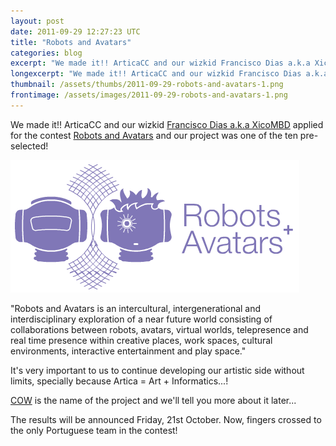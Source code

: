 ```yaml
---
layout: post
date: 2011-09-29 12:27:23 UTC
title: "Robots and Avatars"
categories: blog
excerpt: "We made it!! ArticaCC and our wizkid Francisco Dias a.k.a XicoMBD applied for the contest Robots and Avatars and our project was one of the ten pre-selected!"
longexcerpt: "We made it!! ArticaCC and our wizkid Francisco Dias a.k.a XicoMBD applied for the contest Robots and Avatars and our project was one of the ten pre-selected!\"Robots and Avatars is an intercultural, intergenerational and interdisciplinary exploration of a near future world consisting of collaborations between robots, avatars, virtual worlds, telepresence and real time presence within creative places, work spaces, cultural environments, interactive entertainment and play space.\""
thumbnail: /assets/thumbs/2011-09-29-robots-and-avatars-1.png
frontimage: /assets/images/2011-09-29-robots-and-avatars-1.png
---
```


We made it!! ArticaCC and our wizkid <a href="http://www.franciscodias.net/">Francisco Dias a.k.a XicoMBD</a> applied for the contest <a href="http://www.robotsandavatars.net/">Robots and Avatars</a> and our project was one of the ten pre-selected!

<a href="http://www.robotsandavatars.net/"><img class="postimage" src="/assets/images/2011-09-29-robots-and-avatars-1.png"/></a>

"Robots and Avatars is an intercultural, intergenerational and interdisciplinary exploration of a near future world consisting of collaborations between robots, avatars, virtual worlds, telepresence and real time presence within creative places, work spaces, cultural environments, interactive entertainment and play space."

It's very important to us to continue developing our artistic side without limits, specially because Artica = Art + Informatics...!

<a href="http://www.robotsandavatars.net/events/call-for-proposals/pre-selected-projects/">COW</a> is the name of the project and we'll tell you more about it later...

The results will be announced Friday, 21st October. Now, fingers crossed to the only Portuguese team in the contest!

&nbsp;